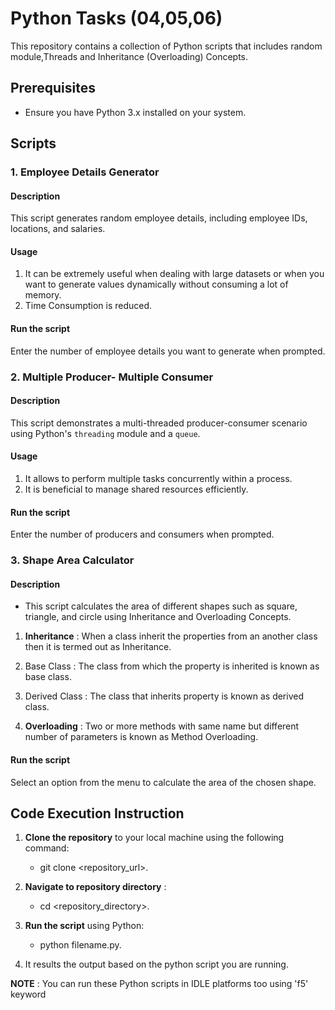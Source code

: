 # Python Tasks (04,05,06)

This repository contains a collection of Python scripts that includes random module,Threads and Inheritance (Overloading) Concepts.

## Prerequisites
- Ensure you have Python 3.x installed on your system.

## Scripts

### 1. Employee Details Generator

#### Description

This script generates random employee details, including employee IDs, locations, and salaries.

#### Usage

1. It can be extremely useful when dealing with large datasets or when you want to generate values dynamically without consuming a lot of memory.
2. Time Consumption is reduced.

####  Run the script

Enter the number of employee details you want to generate when prompted.

### 2. Multiple Producer- Multiple Consumer 

#### Description

This script demonstrates a multi-threaded producer-consumer scenario using Python's `threading` module and a `queue`.

#### Usage

1. It allows to perform multiple tasks concurrently within a process.
2. It is beneficial to manage shared resources efficiently.

####  Run the script

Enter the number of producers and consumers when prompted.

### 3. Shape Area Calculator

#### Description

- This script calculates the area of different shapes such as square, triangle, and circle using Inheritance and Overloading Concepts.

1. **Inheritance** : When a class inherit the properties from an another class then it is termed out as Inheritance.
  1. Base Class : The class from which the property is inherited is known as base class.
  2. Derived Class : The class that inherits property is known as derived class.

2. **Overloading** : Two or more methods with same name but different number of parameters is known as Method Overloading.

####  Run the script

Select an option from the menu to calculate the area of the chosen shape.

## Code Execution Instruction

1. **Clone the repository** to your local machine using the following command:
   -  git clone  <repository_url>.

2. **Navigate to repository directory** :
   - cd  <repository_directory>.
   
3. **Run the script** using Python:
   -  python filename.py.

4. It results the output based on the python script you are running.

 **NOTE** : You can run these Python scripts in IDLE platforms too using 'f5' keyword

   
